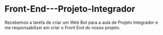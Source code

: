 # Front-End---Projeto-Integrador
Recebemos a tarefa de criar um Web Bot para a aula de Projeto Integrador e me responsabilizei em criar o Front End do nosso projeto.
